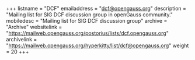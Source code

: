 +++
listname = "DCF"
emailaddress = "dcf@opengauss.org"
description = "Mailing list for SIG DCF discussion group in openGauss community."
mobiledesc = "Mailing list for SIG DCF discussion group"
archive = "Archive"
websitelink = "https://mailweb.opengauss.org/postorius/lists/dcf.opengauss.org"
archivelink = "https://mailweb.opengauss.org/hyperkitty/list/dcf@opengauss.org"
weight =  20
+++